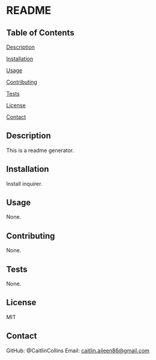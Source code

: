 # README
  ## Table of Contents
  [Description](https://github.com/CaitlinCollins/README#description)

  [Installation](https://github.com/CaitlinCollins/README#installation)

  [Usage](https://github.com/CaitlinCollins/README#usage)

  [Contributing](https://github.com/CaitlinCollins/README#contributing)

  [Tests](https://github.com/CaitlinCollins/README#tests)

  [License](https://github.com/CaitlinCollins/README#license)

  [Contact](https://github.com/CaitlinCollins/README#contact)

  ## Description
  This is a readme generator.
  ## Installation
  Install inquirer.
  ## Usage
  None.
  ## Contributing
  None.
  ## Tests
  None.
  ## License
  MIT
  ## Contact
  GitHub: @CaitlinCollins
  Email: caitlin.aileen86@gmail.com